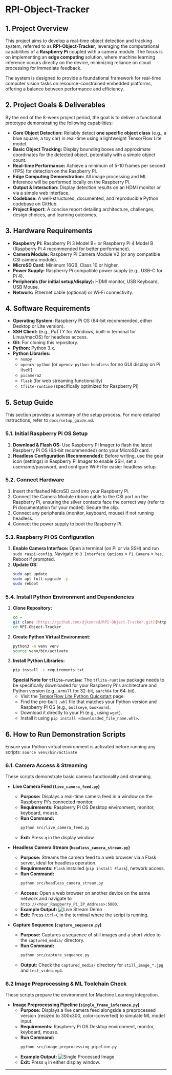 # RPI-Object-Tracker

## 1. Project Overview

This project aims to develop a real-time object detection and tracking system, referred to as **RPI-Object-Tracker**, leveraging the computational capabilities of a **Raspberry Pi** coupled with a camera module. The focus is on implementing an **edge computing** solution, where machine learning inference occurs directly on the device, minimizing reliance on cloud processing for immediate feedback.

The system is designed to provide a foundational framework for real-time computer vision tasks on resource-constrained embedded platforms, offering a balance between performance and efficiency.

## 2. Project Goals & Deliverables

By the end of the 8-week project period, the goal is to deliver a functional prototype demonstrating the following capabilities:

* **Core Object Detection:** Reliably detect **one specific object class** (e.g., a blue square, a toy car) in real-time using a lightweight TensorFlow Lite model.
* **Basic Object Tracking:** Display bounding boxes and approximate coordinates for the detected object, potentially with a simple object count.
* **Real-time Performance:** Achieve a minimum of 5-10 frames per second (FPS) for detection on the Raspberry Pi.
* **Edge Computing Demonstration:** All image processing and ML inference will be performed locally on the Raspberry Pi.
* **Output & Interaction:** Display detection results on an HDMI monitor or via a simple web interface.
* **Codebase:** A well-structured, documented, and reproducible Python codebase on GitHub.
* **Project Report:** A concise report detailing architecture, challenges, design choices, and learning outcomes.

## 3. Hardware Requirements

* **Raspberry Pi:** Raspberry Pi 3 Model B+ or Raspberry Pi 4 Model B (Raspberry Pi 4 recommended for better performance).
* **Camera Module:** Raspberry Pi Camera Module V2 (or any compatible CSI camera module).
* **MicroSD Card:** Minimum 16GB, Class 10 or higher.
* **Power Supply:** Raspberry Pi compatible power supply (e.g., USB-C for Pi 4).
* **Peripherals (for initial setup/display):** HDMI monitor, USB Keyboard, USB Mouse.
* **Network:** Ethernet cable (optional) or Wi-Fi connectivity.

## 4. Software Requirements

* **Operating System:** Raspberry Pi OS (64-bit recommended, either Desktop or Lite version).
* **SSH Client:** (e.g., PuTTY for Windows, built-in terminal for Linux/macOS) for headless access.
* **Git:** For cloning this repository.
* **Python:** Python 3.x.
* **Python Libraries:**
    * `numpy`
    * `opencv-python` (or `opencv-python-headless` for no GUI display on Pi itself)
    * `picamera2`
    * `Flask` (for web streaming functionality)
    * `tflite-runtime` (specifically optimized for Raspberry Pi)

## 5. Setup Guide

This section provides a summary of the setup process. For more detailed instructions, refer to `docs/setup_guide.md`.

### 5.1. Initial Raspberry Pi OS Setup

1.  **Download & Flash OS:** Use Raspberry Pi Imager to flash the latest Raspberry Pi OS (64-bit recommended) onto your MicroSD card.
2.  **Headless Configuration (Recommended):** Before writing, use the gear icon (settings) in Raspberry Pi Imager to enable SSH, set a username/password, and configure Wi-Fi for easier headless setup.

### 5.2. Connect Hardware

1.  Insert the flashed MicroSD card into your Raspberry Pi.
2.  Connect the Camera Module ribbon cable to the CSI port on the Raspberry Pi, ensuring the silver contacts face the correct way (refer to Pi documentation for your model). Secure the clip.
3.  Connect any peripherals (monitor, keyboard, mouse) if not running headless.
4.  Connect the power supply to boot the Raspberry Pi.

### 5.3. Raspberry Pi OS Configuration

1.  **Enable Camera Interface:** Open a terminal (on Pi or via SSH) and run `sudo raspi-config`. Navigate to `3 Interface Options` > `P1 Camera` > `Yes`. Reboot if prompted.
2.  **Update OS:**
    ```bash
    sudo apt update
    sudo apt full-upgrade -y
    sudo reboot
    ```

### 5.4. Install Python Environment and Dependencies

1.  **Clone Repository:**
    ```bash
    cd ~
    git clone [https://github.com/djkonrad/RPI-Object-Tracker.git](https://github.com/djkonrad/RPI-Object-Tracker.git) # Replace with your actual repo URL
    cd RPI-Object-Tracker
    ```
2.  **Create Python Virtual Environment:**
    ```bash
    python3 -m venv venv
    source venv/bin/activate
    ```
3.  **Install Python Libraries:**
    ```bash
    pip install -r requirements.txt
    ```
    **Special Note for `tflite-runtime`:**
    The `tflite-runtime` package needs to be specifically downloaded for your Raspberry Pi's architecture and Python version (e.g., `armv7l` for 32-bit, `aarch64` for 64-bit).
    * Visit the [TensorFlow Lite Python Quickstart](https://www.tensorflow.org/lite/guide/python) page.
    * Find the pre-built `.whl` file that matches your Python version and Raspberry Pi OS (e.g., `bullseye`, `bookworm`).
    * Download it directly to your Pi (e.g., using `wget`).
    * Install it using `pip install <downloaded_file_name.whl>`.

## 6. How to Run Demonstration Scripts

Ensure your Python virtual environment is activated before running any scripts:
`source venv/bin/activate`

### 6.1. Camera Access & Streaming

These scripts demonstrate basic camera functionality and streaming.

* **Live Camera Feed (`live_camera_feed.py`)**
    * **Purpose:** Displays a real-time camera feed in a window on the Raspberry Pi's connected monitor.
    * **Requirements:** Raspberry Pi OS Desktop environment, monitor, keyboard, mouse.
    * **Run Command:**
        ```bash
        python src/live_camera_feed.py
        ```
    * **Exit:** Press `q` in the display window.

* **Headless Camera Stream (`headless_camera_stream.py`)**
    * **Purpose:** Streams the camera feed to a web browser via a Flask server, ideal for headless operation.
    * **Requirements:** `Flask` installed (`pip install Flask`), network access.
    * **Run Command:**
        ```bash
        python src/headless_camera_stream.py
        ```
    * **Access:** Open a web browser on another device on the same network and navigate to `http://<Your_Raspberry_Pi_IP_Address>:5000`.
    * **Example Output:**
        ![Live Stream Demo](docs/live_stream.gif)
    * **Exit:** Press `Ctrl+C` in the terminal where the script is running.

* **Capture Sequence (`capture_sequence.py`)**
    * **Purpose:** Captures a sequence of still images and a short video to the `captured_media/` directory.
    * **Run Command:**
        ```bash
        python src/capture_sequence.py
        ```
    * **Output:** Check the `captured_media/` directory for `still_image_*.jpg` and `test_video.mp4`.

### 6.2 Image Preprocessing & ML Toolchain Check

These scripts prepare the environment for Machine Learning integration.

* **Image Preprocessing Pipeline (`single_frame_inference.py`)**
    * **Purpose:** Displays a live camera feed alongside a preprocessed version (resized to 300x300, color-converted) to simulate ML model input.
    * **Requirements:** Raspberry Pi OS Desktop environment, monitor, keyboard, mouse.
    * **Run Command:**
        ```bash
        python src/image_preprocessing_pipeline.py
        ```
    * **Example Output:**
        ![Single Processed Image](docs/single_image.png)
    * **Exit:** Press `q` in either display window.

---